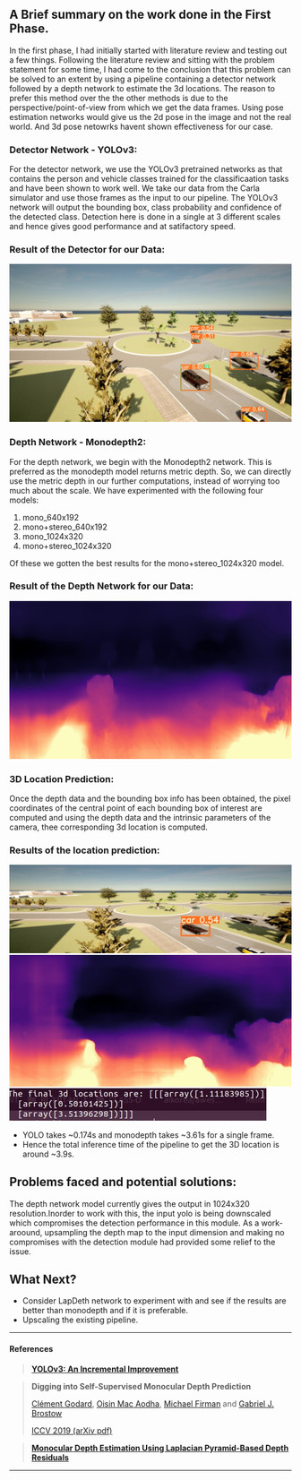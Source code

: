 ## A Brief summary on the work done in the First Phase.

In the first phase, I had initially started with literature review and testing out a few things. Following the literature review and sitting with the problem statement for some time, I had come to the conclusion that this problem can be solved to an extent by using a pipeline containing a detector network followed by a depth network to estimate the 3d locations. The reason to prefer this method over the the other methods is due to the perspective/point-of-view from which we get the data frames. Using pose estimation networks would give us the 2d pose in the image and not the real world. And 3d pose netowrks havent shown effectiveness for our case. 

### Detector Network - YOLOv3:
For the detector network, we use the YOLOv3 pretrained networks as that contains the person and vehicle classes trained for the classificaation tasks and have been shown to work well. We take our data from the Carla simulator and use those frames as the input to our pipeline. The YOLOv3 network will output the bounding box, class probability and confidence of the detected class. Detection here is done in a single at 3 different scales and hence gives good performance and at satifactory speed. 

### Result of the Detector for our Data:
![](assets/yolo.jpg)

### Depth Network - Monodepth2:
For the depth network, we begin with the Monodepth2 network. This is preferred as the monodepth model returns metric depth. So, we can directly use the metric depth in our further computations, instead of worrying too much about the scale. We have experimented with the following four models:
1. mono_640x192
2. mono+stereo_640x192
3. mono_1024x320
4. mono+stereo_1024x320

Of these we gotten the best results for the mono+stereo_1024x320 model.

### Result of the Depth Network for our Data:
![](assets/depth.jpg)

### 3D Location Prediction:

Once the depth data and the bounding box info has been obtained, the pixel coordinates of the central point of each bounding box of interest are computed and using the depth data and the intrinsic parameters of the camera, thee corresponding 3d location is computed. 

### Results of the location prediction:
![](assets/res1_yolo.jpg)
![](assets/res1_depth.jpg)
![](assets/res1_location.jpg)

- YOLO takes ~0.174s and monodepth takes ~3.61s for a single frame.
- Hence the total inference time of the pipeline to get the 3D location is around ~3.9s. 

## Problems faced and potential solutions:
The depth network model currently gives the output in 1024x320 resolution.Inorder to work with this, the input yolo is being downscaled which compromises the detection performance in this module. As a work-aroound, upsampling the depth map to the input dimension and making no compromises with the detection module had provided some relief to the issue.

## What Next?
- Consider LapDeth network to experiment with and see if the results are better than monodepth and if it is preferable.
- Upscaling the existing pipeline.

---

#### References

> [**YOLOv3: An Incremental Improvement**](https://arxiv.org/abs/1804.02767)

> **Digging into Self-Supervised Monocular Depth Prediction**
>
> [Clément Godard](http://www0.cs.ucl.ac.uk/staff/C.Godard/), [Oisin Mac Aodha](http://vision.caltech.edu/~macaodha/), [Michael Firman](http://www.michaelfirman.co.uk) and [Gabriel J. Brostow](http://www0.cs.ucl.ac.uk/staff/g.brostow/)
>
> [ICCV 2019 (arXiv pdf)](https://arxiv.org/abs/1806.01260)

> [**Monocular Depth Estimation Using Laplacian Pyramid-Based Depth Residuals**](https://ieeexplore.ieee.org/document/9316778)
---
